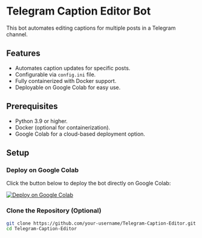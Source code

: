 # Telegram Caption Editor Bot

This bot automates editing captions for multiple posts in a Telegram channel.

## Features
- Automates caption updates for specific posts.
- Configurable via `config.ini` file.
- Fully containerized with Docker support.
- Deployable on Google Colab for easy use.

## Prerequisites
- Python 3.9 or higher.
- Docker (optional for containerization).
- Google Colab for a cloud-based deployment option.

## Setup

### Deploy on Google Colab

Click the button below to deploy the bot directly on Google Colab:

[![Deploy on Google Colab](https://colab.research.google.com/assets/colab-badge.svg)](https://colab.research.google.com/github/alexgurliya/Telegram-Caption-Editor/blob/main/colab_setup.ipynb)

### Clone the Repository (Optional)

```bash
git clone https://github.com/your-username/Telegram-Caption-Editor.git
cd Telegram-Caption-Editor
